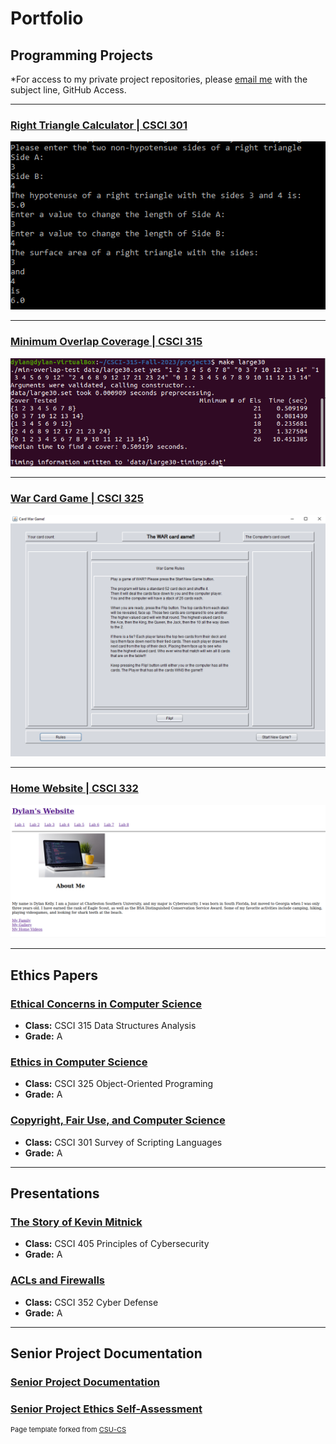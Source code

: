 Portfolio
=========

Programming Projects
--------------------

*For access to my private project repositories, please [email me](mailto:dakelly@csustudent.net?subject=GitHub%20Access) with the subject line, GitHub Access.

---
### [Right Triangle Calculator | CSCI 301](RightTriangleCalc.md)

![Right Triangle Calculator](images/RightTriFig1.PNG)

---
### [Minimum Overlap Coverage | CSCI 315](MinimumOverlapCoverage.md)

![Minimum Overlap Coverage](images/MinOverFig1.PNG)

---
### [War Card Game | CSCI 325](WarGame.md)

![War Card Game](images/WarGameFig1.PNG)

---
### [Home Website | CSCI 332](HomePage.md)

![Home Page](images/HomePageFig1.PNG)

---

Ethics Papers
-------------

### [Ethical Concerns in Computer Science](/pdf/CSCI315_Ethics_Paper.pdf)

-   **Class:**  CSCI 315 Data Structures Analysis
-   **Grade:** A

### [Ethics in Computer Science](/pdf/CSCI325_Ethics_Paper.pdf)

-   **Class:** CSCI 325 Object-Oriented Programing
-   **Grade:** A

### [Copyright, Fair Use, and Computer Science](/pdf/CSCI301_Ethics_Paper.pdf)

-   **Class:** CSCI 301 Survey of Scripting Languages
-   **Grade:** A

---

Presentations
-------------

### [The Story of Kevin Mitnick](/pdf/CSCI405_Presentation.pdf)

- **Class:** CSCI 405 Principles of Cybersecurity 
- **Grade:** A


### [ACLs and Firewalls](/pdf/CSCI352_Presentation.pdf)

- **Class:** CSCI 352 Cyber Defense
- **Grade:** A

---

Senior Project Documentation
----------------------------

### [Senior Project Documentation](/pdf/SeniorProjectDefenseDocumentation-DylanKelly.pdf)

### [Senior Project Ethics Self-Assessment](/pdf/EthicsSelfAssessment-DylanKelly.pdf)

<p style="font-size:11px">Page template forked from <a href="https://github.com/csu-cs/csci-portfolio">CSU-CS</a></p>
<!-- Remove above link if you don't want to attributive -->
